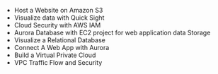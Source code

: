 - Host a Website on Amazon S3
- Visualize data with Quick Sight
- Cloud Security with AWS IAM
- Aurora Database with EC2 project for web application data Storage
- Visualize a Relational Database
- Connect A Web App with Aurora
- Build a Virtual Private Cloud
- VPC Traffic Flow and Security


